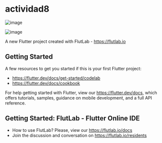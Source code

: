# actividad8
![image](https://github.com/user-attachments/assets/e761fc20-caf6-45d9-80e9-88617d80b749)

![image](https://github.com/user-attachments/assets/40915be8-f817-43c8-9a25-019c640d015e)


A new Flutter project created with FlutLab - https://flutlab.io

## Getting Started

A few resources to get you started if this is your first Flutter project:

- https://flutter.dev/docs/get-started/codelab
- https://flutter.dev/docs/cookbook

For help getting started with Flutter, view our
https://flutter.dev/docs, which offers tutorials,
samples, guidance on mobile development, and a full API reference.

## Getting Started: FlutLab - Flutter Online IDE

- How to use FlutLab? Please, view our https://flutlab.io/docs
- Join the discussion and conversation on https://flutlab.io/residents
